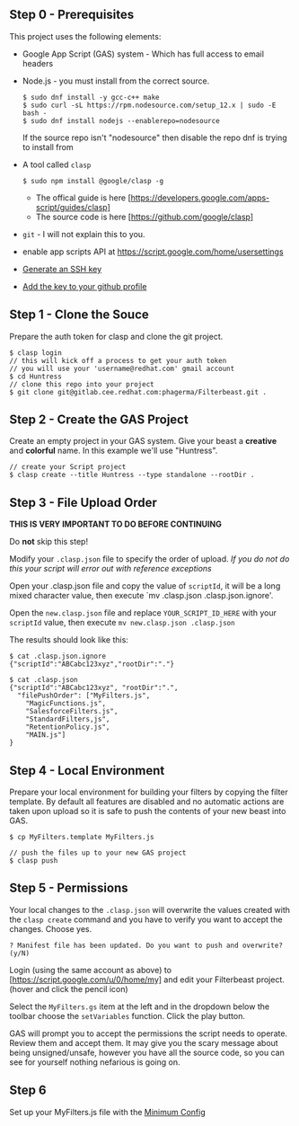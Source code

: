 ## Step 0 - Prerequisites

This project uses the following elements:

- Google App Script (GAS) system - Which has full access to email headers

- Node.js - you must install from the correct source.

    ```
    $ sudo dnf install -y gcc-c++ make
    $ sudo curl -sL https://rpm.nodesource.com/setup_12.x | sudo -E bash -
    $ sudo dnf install nodejs --enablerepo=nodesource
    ```
    
    If the source repo isn't "nodesource" then disable the repo dnf is trying to install from

- A tool called `clasp`

    ~~~ 
    $ sudo npm install @google/clasp -g
    ~~~

    - The offical guide is here [https://developers.google.com/apps-script/guides/clasp]
    - The source code is here [https://github.com/google/clasp]

- `git` - I will not explain this to you.

- enable app scripts API  at https://script.google.com/home/usersettings

- [Generate an SSH key](https://docs.github.com/en/authentication/managing-commit-signature-verification/generating-a-new-gpg-key)

- [Add the key to your github profile](https://docs.github.com/en/authentication/managing-commit-signature-verification/adding-a-gpg-key-to-your-github-account)

## Step 1 - Clone the Souce

Prepare the auth token for clasp and clone the git project.

~~~ 
$ clasp login
// this will kick off a process to get your auth token
// you will use your 'username@redhat.com' gmail account
$ cd Huntress
// clone this repo into your project
$ git clone git@gitlab.cee.redhat.com:phagerma/Filterbeast.git .
~~~

## Step 2 - Create the GAS Project

Create an empty project in your GAS system. Give your beast a **creative** and **colorful** name. In this example we'll use "Huntress".

~~~
// create your Script project
$ clasp create --title Huntress --type standalone --rootDir .
~~~

## Step 3 - File Upload Order

**THIS IS VERY IMPORTANT TO DO BEFORE CONTINUING**

Do **not** skip this step!

Modify your `.clasp.json` file to specify the order of upload. *If you do not do this your script will error out with reference exceptions*

Open your .clasp.json file and copy the value of `scriptId`, it will be a long mixed character value, then execute `mv .clasp.json .clasp.json.ignore'.

Open the `new.clasp.json` file and replace `YOUR_SCRIPT_ID_HERE` with your `scriptId` value, then execute `mv new.clasp.json .clasp.json`

The results should look like this:

~~~
$ cat .clasp.json.ignore
{"scriptId":"ABCabc123xyz","rootDir":"."}

$ cat .clasp.json
{"scriptId":"ABCabc123xyz", "rootDir":".",
  "filePushOrder": ["MyFilters.js",
    "MagicFunctions.js",
    "SalesforceFilters.js",
    "StandardFilters,js",
    "RetentionPolicy.js",
    "MAIN.js"]
}
~~~

## Step 4 - Local Environment

Prepare your local environment for building your filters by copying the filter template. By default all features are disabled and no automatic actions are taken upon upload so it is safe to push the contents of your new beast into GAS.

~~~
$ cp MyFilters.template MyFilters.js

// push the files up to your new GAS project
$ clasp push
~~~

## Step 5 - Permissions

Your local changes to the `.clasp.json` will overwrite the values created with the `clasp create` command and you have to verify you want to accept the changes. Choose yes.

~~~
? Manifest file has been updated. Do you want to push and overwrite? (y/N) 
~~~

Login (using the same account as above) to [https://script.google.com/u/0/home/my] and edit your Filterbeast project. (hover and click the pencil icon)

Select the `MyFilters.gs` item at the left and in the dropdown below the toolbar choose the `setVariables` function. Click the play button.

GAS will prompt you to accept the permissions the script needs to operate. Review them and accept them. It may give you the scary message about being unsigned/unsafe, however you have all the source code, so you can see for yourself nothing nefarious is going on.

## Step 6

Set up your MyFilters.js file with the [Minimum Config](minimum-config.md)
